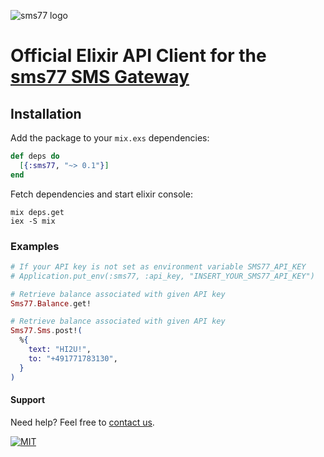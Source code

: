 ![](https://www.sms77.io/wp-content/uploads/2019/07/sms77-Logo-400x79.png "sms77 logo")

# Official Elixir API Client for the [sms77 SMS Gateway](https://www.sms77.io/)

## Installation

Add the package to your `mix.exs` dependencies:

```elixir
def deps do
  [{:sms77, "~> 0.1"}]
end
```

Fetch dependencies and start elixir console:

```console
mix deps.get
iex -S mix
```

### Examples

```elixir
# If your API key is not set as environment variable SMS77_API_KEY
# Application.put_env(:sms77, :api_key, "INSERT_YOUR_SMS77_API_KEY")

# Retrieve balance associated with given API key
Sms77.Balance.get!

# Retrieve balance associated with given API key
Sms77.Sms.post!(
  %{
    text: "HI2U!",
    to: "+491771783130",
  }
)
```

#### Support

Need help? Feel free to [contact us](https://www.sms77.io/en/company/contact/).

[![MIT](https://img.shields.io/badge/License-MIT-teal.svg)](LICENSE)